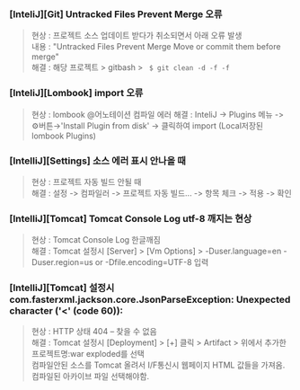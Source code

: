 ### [InteliJ][Git] Untracked Files Prevent Merge 오류
> 현상 : 프로젝트 소스 업데이트 받다가 취소되면서 아래 오류 발생    
> 내용 : "Untracked Files Prevent Merge Move or commit them before merge"   
> 해결 : 해당 프로젝트 > gitbash >  ``` $ git clean -d -f -f```   

### [InteliJ][Lombook] import 오류
> 현상 : lombook @어노테이션 컴파일 에러
> 해결 : InteliJ -> Plugins 메뉴 -> ⚙버튼→'Install Plugin from disk' -> 클릭하여 import (Local저장된 lombook Plugins)

 
### [IntelliJ][Settings] 소스 에러 표시 안나올 때   
> 현상 : 프로젝트 자동 빌드 안될 때   
> 해결 : 설정 -> 컴파일러 -> 프로젝트 자동 빌드... -> 항목 체크 -> 적용 -> 확인   

### [IntelliJ][Tomcat] Tomcat Console Log utf-8 깨지는 현상      
> 현상 : Tomcat Console Log 한글깨짐  
> 해결 : Tomcat 설정시 [Server] > [Vm Options] > -Duser.language=en -Duser.region=us or -Dfile.encoding=UTF-8 입력  

### [IntelliJ][Tomcat] 설정시 com.fasterxml.jackson.core.JsonParseException: Unexpected character ('<' (code 60)):      
> 현상 : HTTP 상태 404 – 찾을 수 없음  
> 해결 : Tomcat 설정시 [Deployment] > [+] 클릭 > Artifact > 위에서 추가한 프로젝트명:war exploded를 선택   
> 컴파일안된 소스를 Tomcat 올려서 I/F통신시 웹페이지 HTML 값들을 가져옴. 컴파일된 아카이브 파일 선택해야함.  
